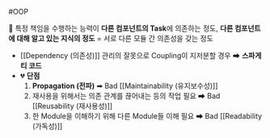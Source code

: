 #OOP

📌 특정 책임을 수행하는 능력이 **다른 컴포넌트의 Task**에 의존하는 정도, **다른 컴포넌트에 대해 알고 있는 지식의 정도**
= 서로 다른 모듈 간 의존성을 갖는 정도 
- [[Dependency (의존성)]] 관리의 잘못으로 Coupling이 지저분할 경우 ➡ **스파게티 코드**
- 💔 **단점**
	1. **Propagation (전파)** ➡ Bad [[Maintainability (유지보수성)]]
	2. 재사용을 위해서는 의존 관계를 끊어내는 등의 작업 필요 ➡ Bad [[Reusability (재사용성)]]
	3. 한 Module을 이해하기 위해 다른 Module들 이해 필요  ➡ Bad [[Readability (가독성)]]